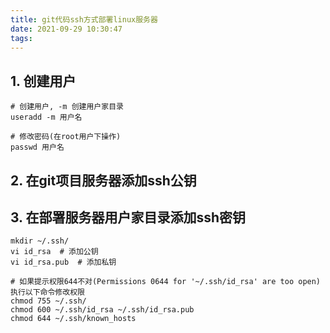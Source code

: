 ```yaml
---
title: git代码ssh方式部署linux服务器
date: 2021-09-29 10:30:47
tags:
---
```


## 1. 创建用户

```shell
# 创建用户, -m 创建用户家目录
useradd -m 用户名

# 修改密码(在root用户下操作)
passwd 用户名
```

## 2. 在git项目服务器添加ssh公钥

## 3. 在部署服务器用户家目录添加ssh密钥

```shell
mkdir ~/.ssh/
vi id_rsa  # 添加公钥
vi id_rsa.pub  # 添加私钥

# 如果提示权限644不对(Permissions 0644 for '~/.ssh/id_rsa' are too open) 执行以下命令修改权限
chmod 755 ~/.ssh/
chmod 600 ~/.ssh/id_rsa ~/.ssh/id_rsa.pub
chmod 644 ~/.ssh/known_hosts
```

